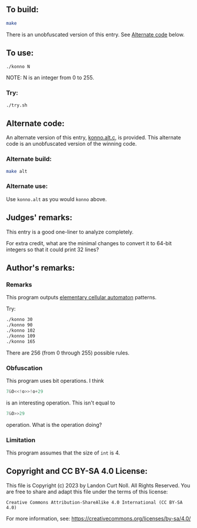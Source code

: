 ## To build:

```sh
make
```

There is an unobfuscated version of this entry. See [Alternate
code](#alternate-code) below.


## To use:

```sh
./konno N
```

NOTE: N is an integer from 0 to 255.


### Try:

```sh
./try.sh
```


## Alternate code:

An alternate version of this entry, [konno.alt.c](konno.alt.c), is provided.
This alternate code is an unobfuscated version of the winning code.


### Alternate build:


```sh
make alt
```


### Alternate use:

Use `konno.alt` as you would `konno` above.


## Judges' remarks:

This entry is a good one-liner to analyze completely.

For extra credit, what are the minimal changes to convert it to
64-bit integers so that it could print 32 lines?


## Author's remarks:

### Remarks

This program outputs [elementary cellular
automaton](http://mathworld.wolfram.com/ElementaryCellularAutomaton.html)
patterns.

Try:

```sh
./konno 30
./konno 90
./konno 102
./konno 109
./konno 165
```

There are 256 (from 0 through 255) possible rules.


### Obfuscation

This program uses bit operations. I think

```c
7&O<<!o>>!o+29
```

is an interesting operation. This isn't equal to

```c
7&O>>29
```

operation. What is the operation doing?


### Limitation

This program assumes that the size of `int` is 4.


## Copyright and CC BY-SA 4.0 License:

This file is Copyright (c) 2023 by Landon Curt Noll.  All Rights Reserved.
You are free to share and adapt this file under the terms of this license:

    Creative Commons Attribution-ShareAlike 4.0 International (CC BY-SA 4.0)

For more information, see: https://creativecommons.org/licenses/by-sa/4.0/
